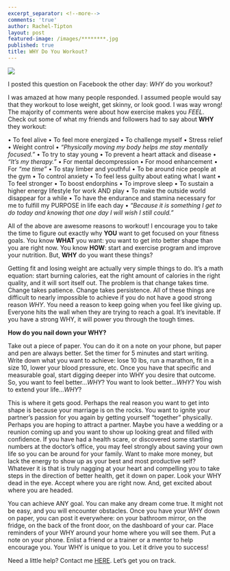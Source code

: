 ```yaml
---
excerpt_separator: <!--more-->
comments: 'true'
author: Rachel-Tipton
layout: post
featured-image: /images/********.jpg
published: true
title: WHY Do You Workout?
---
```


 <div class="featured">
     <a href="{{ page.url }}">
     <img src="{{site.url}}/images/sneakers.jpg" />
     </a>
     </div>
     
I posted this question on Facebook the other day: _WHY_ do you workout?

I was amazed at how many people responded. I assumed people would say that they workout to lose weight, get skinny, or look good. I was way wrong! The majority of comments were about how exercise makes you _FEEL_. Check out some of what my friends and followers had to say about **WHY** they workout:

•	To feel alive
•	To feel more energized
•	To challenge myself
•	Stress relief
•	Weight control
•	_“Physically moving my body helps me stay mentally focused.”_
•	To try to stay young
•	To prevent a heart attack and disease
•	_“It’s my therapy.”_
•	For mental decompression
•	For mood enhancement
•	For _“me time”_
•	To stay limber and youthful
•	To be around nice people at the gym
•	To control anxiety
•	To feel less guilty about eating what I want
•	To feel stronger
•	To boost endorphins
•	To improve sleep
•	To sustain a higher energy lifestyle for work AND play
•	To make the outside world disappear for a while
•	To have the endurance and stamina necessary for me to fulfill my PURPOSE in life each day
•	_“Because it is something I get to do today and knowing that one day I will wish I still could.”_

All of the above are awesome reasons to workout! I encourage you to take the time to figure out exactly why **YOU** want to get focused on your fitness goals. You know **WHAT** you want: you want to get into better shape than you are right now. You know **HOW**: start and exercise program and improve your nutrition. But, **WHY** do you want these things?

Getting fit and losing weight are actually very simple things to do. It’s a math equation: start burning calories, eat the right amount of calories in the right quality, and it will sort itself out. The problem is that change takes time. Change takes patience. Change takes persistence. All of these things are difficult to nearly impossible to achieve if you do not have a good strong reason _WHY_. You need a reason to keep going when you feel like giving up. Everyone hits the wall when they are trying to reach a goal. It’s inevitable. If you have a strong WHY, it will power you through the tough times. 

**How do you nail down your WHY?**

Take out a piece of paper. You can do it on a note on your phone, but paper and pen are always better. Set the timer for 5 minutes and start writing. Write down what you want to achieve: lose 10 lbs, run a marathon, fit in a size 10, lower your blood pressure, etc. Once you have that specific and measurable goal, start digging deeper into WHY you desire that outcome. So, you want to feel better..._WHY_? You want to look better..._WHY?_ You wish to extend your life..._WHY_?

This is where it gets good. Perhaps the real reason you want to get into shape is because your marriage is on the rocks. You want to ignite your partner’s passion for you again by getting yourself “together” physically. Perhaps you are hoping to attract a partner. Maybe you have a wedding or a reunion coming up and you want to show up looking great and filled with confidence. If you have had a health scare, or discovered some startling numbers at the doctor’s office, you may feel strongly about saving your own life so you can be around for your family. Want to make more money, but lack the energy to show up as your best and most productive self? Whatever it is that is truly nagging at your heart and compelling you to take steps in the direction of better health, get it down on paper. Look your WHY dead in the eye. Accept where you are right now. And, get excited about where you are headed. 

You can achieve ANY goal. You can make any dream come true. It might not be easy, and you will encounter obstacles. Once you have your WHY down on paper, you can post it everywhere: on your bathroom mirror, on the fridge, on the back of the front door, on the dashboard of your car. Place reminders of your WHY around your home where you will see them. Put a note on your phone. Enlist a friend or a trainer or a mentor to help encourage you.  Your WHY is unique to you. Let it drive you to success!

Need a little help? Contact me [HERE](http://www.racheltipton.com/contact-rachel/). Let’s get you on track.
